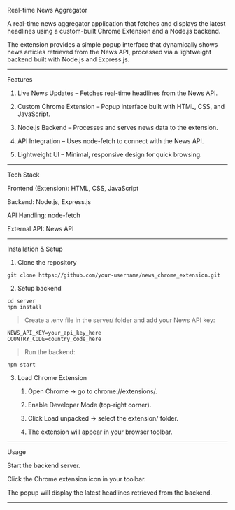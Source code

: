  Real-time News Aggregator 

A real-time news aggregator application that fetches and displays the latest headlines using a custom-built Chrome Extension and a Node.js backend.

The extension provides a simple popup interface that dynamically shows news articles retrieved from the News API, processed via a lightweight backend built with Node.js and Express.js.

---

 Features

 1. Live News Updates – Fetches real-time headlines from the News API.

 2. Custom Chrome Extension – Popup interface built with HTML, CSS, and JavaScript.

 3. Node.js Backend – Processes and serves news data to the extension.

 4. API Integration – Uses node-fetch to connect with the News API.

 5. Lightweight UI – Minimal, responsive design for quick browsing.

---

 Tech Stack

Frontend (Extension): HTML, CSS, JavaScript

Backend: Node.js, Express.js

API Handling: node-fetch

External API: News API

---

 Installation & Setup

1. Clone the repository

```
git clone https://github.com/your-username/news_chrome_extension.git
```
2. Setup backend

```
cd server
npm install
```

 > Create a .env file in the server/ folder and add your News API key:

```
NEWS_API_KEY=your_api_key_here
COUNTRY_CODE=country_code_here
```

 > Run the backend:

```
npm start
```

3. Load Chrome Extension

   1. Open Chrome → go to chrome://extensions/.

   2. Enable Developer Mode (top-right corner).

   3. Click Load unpacked → select the extension/ folder.

   4. The extension will appear in your browser toolbar.

---

 Usage

Start the backend server.

Click the Chrome extension icon in your toolbar.

The popup will display the latest headlines retrieved from the backend.

---